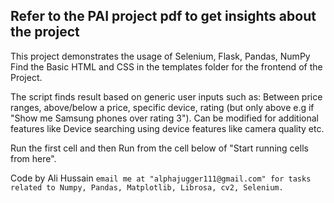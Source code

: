 ## Refer to the PAI project pdf to get insights about the project

This project demonstrates the usage of Selenium, Flask, Pandas, NumPy
Find the Basic HTML and CSS in the templates folder for the frontend of the Project. 

The script finds result based on generic user inputs such as:
Between price ranges, above/below a price, specific device, rating (but only above e.g if "Show me Samsung phones over rating 3").
Can be modified for additional features like Device searching using device features like camera quality etc.

Run the first cell and then Run from the cell below of "Start running cells from here".


Code by Ali Hussain
`email me at "alphajugger111@gmail.com" for tasks related to Numpy, Pandas, Matplotlib, Librosa, cv2, Selenium.`

